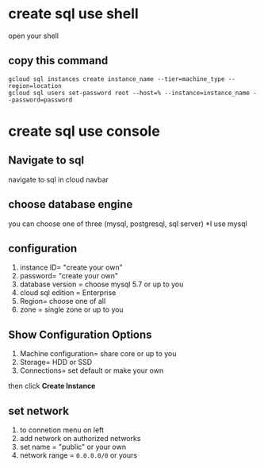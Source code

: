 # create sql use shell
open your shell

copy this command
--
`gcloud sql instances create instance_name --tier=machine_type --region=location`
<br>
`gcloud sql users set-password root --host=% --instance=instance_name --password=password`

# create sql use console

Navigate to sql
--
navigate to sql in cloud navbar

choose database engine
--
you can choose one of three (mysql, postgresql, sql server) *I use mysql

configuration
--
1. instance ID= "create your own"<br>
2. password= "create your own"<br>
3. database version = choose mysql 5.7 or up to you<br>
4. cloud sql edition = Enterprise<br>
5. Region= choose one of all<br>
6. zone = single zone or up to you<br>

Show Configuration Options
--
1. Machine configuration= share core or up to you<br>
2. Storage= HDD or SSD<br>
3. Connections= set default or make your own<br>

then click <b>Create Instance</b>

set network
--
1. to connetion menu on left
2. add network on authorized networks
3. set name = "public" or your own
4. network range = `0.0.0.0/0` or yours
